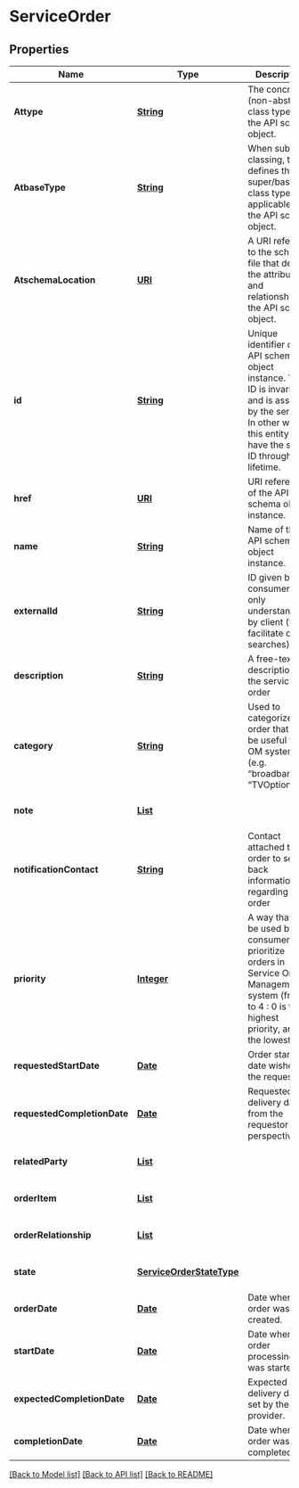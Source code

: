 # ServiceOrder
## Properties

Name | Type | Description | Notes
------------ | ------------- | ------------- | -------------
**Attype** | [**String**](string.md) | The concrete (non-abstract) class type of the API schema object. | [default to null]
**AtbaseType** | [**String**](string.md) | When sub-classing, this defines the super/base class type (if  applicable) of the API schema object. | [optional] [default to null]
**AtschemaLocation** | [**URI**](URI.md) | A URI refernce to the schema file that defines the attributes and relationships of the API schema object. | [optional] [default to null]
**id** | [**String**](string.md) | Unique identifier of the API schema object instance. The  ID is invariant and is assigned by the server. In other words  this entity will have the same ID throught its lifetime. | [default to null]
**href** | [**URI**](URI.md) | URI reference of the API schema object instance. | [optional] [default to null]
**name** | [**String**](string.md) | Name of the API schema object instance. | [optional] [default to null]
**externalId** | [**String**](string.md) | ID given by the consumer and only understandable by client (to facilitate client searches) | [optional] [default to null]
**description** | [**String**](string.md) | A free-text description of the service order | [optional] [default to null]
**category** | [**String**](string.md) | Used to categorize the order that can be useful for OM system (e.g. “broadband”, “TVOption”, ...)&#39; | [optional] [default to null]
**note** | [**List**](Note.md) |  | [optional] [default to null]
**notificationContact** | [**String**](string.md) | Contact attached to the order to send back information  regarding this order | [optional] [default to null]
**priority** | [**Integer**](integer.md) | A way that can be used by consumers to prioritize orders in Service Order Management system (from 0 to 4 : 0 is the highest priority, and 4 the lowest | [optional] [default to null]
**requestedStartDate** | [**Date**](DateTime.md) | Order start date wished by the requestor | [optional] [default to null]
**requestedCompletionDate** | [**Date**](DateTime.md) | Requested delivery date from the requestor perspective | [optional] [default to null]
**relatedParty** | [**List**](RelatedPartyRef.md) |  | [optional] [default to null]
**orderItem** | [**List**](ServiceOrderItem.md) |  | [optional] [default to null]
**orderRelationship** | [**List**](ServiceOrderRelationship.md) |  | [optional] [default to null]
**state** | [**ServiceOrderStateType**](ServiceOrderStateType.md) |  | [optional] [default to null]
**orderDate** | [**Date**](DateTime.md) | Date when the order was created. | [optional] [default to null]
**startDate** | [**Date**](DateTime.md) | Date when the order processing was started | [optional] [default to null]
**expectedCompletionDate** | [**Date**](DateTime.md) | Expected delivery date set by the provider. | [optional] [default to null]
**completionDate** | [**Date**](DateTime.md) | Date when the order was completed | [optional] [default to null]

[[Back to Model list]](../README.md#documentation-for-models) [[Back to API list]](../README.md#documentation-for-api-endpoints) [[Back to README]](../README.md)

